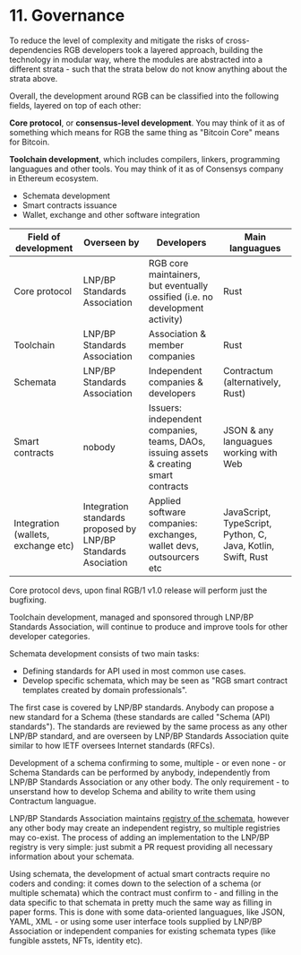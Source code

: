 # 11. Governance

To reduce the level of complexity and mitigate the risks of cross-dependencies RGB developers took a layered approach, building the technology in modular way, where the modules are abstracted into a different strata - such that the strata below do not know anything about the strata above.

Overall, the development around RGB can be classified into the following fields, layered on top of each other:

**Core protocol**, or **consensus-level development**. You may think of it as of something which means for RGB the same thing as "Bitcoin Core" means for Bitcoin.

**Toolchain development**, which includes compilers, linkers, programming languagues and other tools. You may think of it as of Consensys company in Ethereum ecosystem.

* Schemata development
* Smart contracts issuance
* Wallet, exchange and other software integration

| Field of development                | Overseen by                                                   | Developers                                                                             | Main languagues                                              |
| ----------------------------------- | ------------------------------------------------------------- | -------------------------------------------------------------------------------------- | ------------------------------------------------------------ |
| Core protocol                       | LNP/BP Standards Association                                  | RGB core maintainers, but eventually ossified (i.e. no development activity)           | Rust                                                         |
| Toolchain                           | LNP/BP Standards Association                                  | Association & member companies                                                         | Rust                                                         |
| Schemata                            | LNP/BP Standards Association                                  | Independent companies & developers                                                     | Contractum (alternatively, Rust)                             |
| Smart contracts                     | nobody                                                        | Issuers: independent companies, teams, DAOs, issuing assets & creating smart contracts | JSON & any languagues working with Web                       |
| Integration (wallets, exchange etc) | Integration standards proposed by LNP/BP Standards Asociation | Applied software companies: exchanges, wallet devs, outsourcers etc                    | JavaScript, TypeScript, Python, C, Java, Kotlin, Swift, Rust |

Core protocol devs, upon final RGB/1 v1.0 release will perform just the bugfixing.

Toolchain development, managed and sponsored through LNP/BP Standards Association, will continue to produce and improve tools for other developer categories.

Schemata development consists of two main tasks:

* Defining standards for API used in most common use cases.
* Develop specific schemata, which may be seen as "RGB smart contract templates created by domain professionals".

The first case is covered by LNP/BP standards. Anybody can propose a new standard for a Schema (these standards are called "Schema (API) standards"). The standards are reviewed by the same process as any other LNP/BP standard, and are overseen by LNP/BP Standards Association quite similar to how IETF oversees Internet standards (RFCs).

Development of a schema confirming to some, multiple - or even none - or Schema Standards can be performed by anybody, independently from LNP/BP Standards Association or any other body. The only requirement - to unserstand how to develop Schema and ability to write them using Contractum languague.

LNP/BP Standards Association maintains [registry of the schemata](https://github.com/RGB-WG/schemata), however any other body may create an independent registry, so multiple registries may co-exist. The process of adding an implementation to the LNP/BP registry is very simple: just submit a PR request providing all necessary information about your schemata.

Using schemata, the development of actual smart contracts require no coders and conding: it comes down to the selection of a schema (or multiple schemata) which the contract must confirm to - and filling in the data specific to that schemata in pretty much the same way as filling in paper forms. This is done with some data-oriented languagues, like JSON, YAML, XML - or using some user interface tools supplied by LNP/BP Association or independent companies for existing schemata types (like fungible asstets, NFTs, identity etc).
